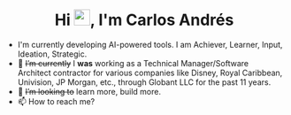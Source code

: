 
<h1 align="center"> Hi <img src="https://github.com/TheDudeThatCode/TheDudeThatCode/blob/master/Assets/Hi.gif" width="29px">, I'm Carlos Andrés</br> 
</h1>

- I'm currently developing AI-powered tools. I am Achiever, Learner, Input, Ideation, Strategic.
- 🔭 ~~I’m currently~~ I **was** working as a Technical Manager/Software Architect contractor for various companies like Disney, Royal Caribbean, Univision, JP Morgan, etc., through Globant LLC for the past 11 years.
- 👯 ~~I’m looking to~~ learn more, build more.
- 📫 How to reach me? 

